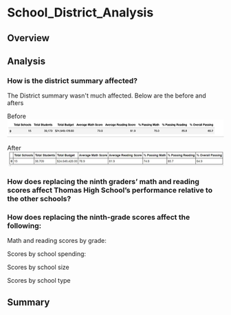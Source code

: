 # School_District_Analysis

## Overview



## Analysis

### How is the district summary affected?

The District summary wasn't  much affected. Below are the before and afters

Before
![](Resources/before_district_summary.png)

After
![](Resources/district_summary_after.JPG)


### How does replacing the ninth graders’ math and reading scores affect Thomas High School’s performance relative to the other schools?

### How does replacing the ninth-grade scores affect the following:

Math and reading scores by grade: 

Scores by school spending:

Scores by school size

Scores by school type

## Summary
